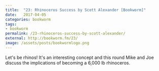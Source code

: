 ```yaml
---
title:  "23: Rhinoceros Success by Scott Alexander [Bookworm]"
date:   2017-04-05
categories: bookworm
tags:
- bookworm
permalink: /23-rhinoceros-success-by-scott-alexander/
external: http://bookworm.fm/23/
image: /assets/posts/bookwormlogo.png
---
```

Let's be rhinos! It's an interesting concept and this round Mike and Joe discuss the implications of becoming a 6,000 lb rhinoceros.
<!--more-->